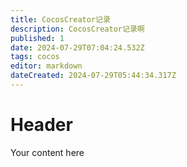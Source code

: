 ```yaml
---
title: CocosCreator记录
description: CocosCreator记录啊
published: 1
date: 2024-07-29T07:04:24.532Z
tags: cocos
editor: markdown
dateCreated: 2024-07-29T05:44:34.317Z
---
```


# Header
Your content here